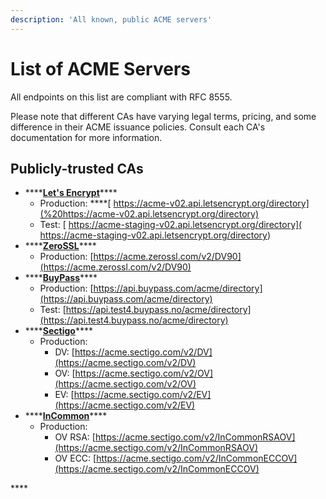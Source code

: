 ```yaml
---
description: 'All known, public ACME servers'
---
```


# List of ACME Servers

All endpoints on this list are compliant with RFC 8555.

Please note that different CAs have varying legal terms, pricing, and some difference in their ACME issuance policies. Consult each CA's documentation for more information.

## Publicly-trusted CAs

* \*\*\*\*[**Let's Encrypt**](https://letsencrypt.org)\*\*\*\*
  * Production: ****[ https://acme-v02.api.letsencrypt.org/directory](%20https://acme-v02.api.letsencrypt.org/directory)
  * Test: [ https://acme-staging-v02.api.letsencrypt.org/directory](
    https://acme-staging-v02.api.letsencrypt.org/directory)
* \*\*\*\*[**ZeroSSL**](https://zerossl.com/documentation/acme/)\*\*\*\*
  * Production: [https://acme.zerossl.com/v2/DV90](https://acme.zerossl.com/v2/DV90)
* \*\*\*\*[**BuyPass**](https://www.buypass.com/ssl/products/acme)\*\*\*\*
  * Production: [https://api.buypass.com/acme/directory](https://api.buypass.com/acme/directory)
  * Test: [https://api.test4.buypass.no/acme/directory](https://api.test4.buypass.no/acme/directory)
* \*\*\*\*[**Sectigo**](https://sectigo.com/resource-library/sectigos-acme-automation)\*\*\*\*
  * Production:
    * DV: [https://acme.sectigo.com/v2/DV](https://acme.sectigo.com/v2/DV)
    * OV: [https://acme.sectigo.com/v2/OV](https://acme.sectigo.com/v2/OV)
    * EV: [https://acme.sectigo.com/v2/EV](https://acme.sectigo.com/v2/EV)
* \*\*\*\*[**InCommon**](https://support.sectigo.com/Com_KnowledgeDetailPage?Id=kA01N000000bvYj)\*\*\*\*
  * Production:
    * OV RSA: [https://acme.sectigo.com/v2/InCommonRSAOV](https://acme.sectigo.com/v2/InCommonRSAOV)
    * OV ECC: [https://acme.sectigo.com/v2/InCommonECCOV](https://acme.sectigo.com/v2/InCommonECCOV)

\*\*\*\*




